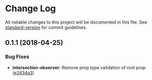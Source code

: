 # Change Log

All notable changes to this project will be documented in this file. See [standard-version](https://github.com/conventional-changelog/standard-version) for commit guidelines.

<a name="0.1.1"></a>
## 0.1.1 (2018-04-25)


### Bug Fixes

* **intersection-observer:** Remove prop type validation of root prop ([e2434a3](https://github.com/apertureless/vue-observable/commit/e2434a3))
